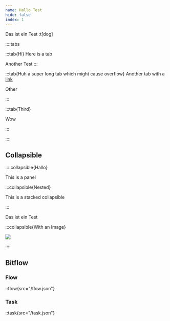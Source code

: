 ```yaml
---
name: Hallo Test
hide: false
index: 1
---
```


Das ist ein Test :t[dog]

::::tabs

:::tab{Hi}
Here is a tab

Another Test
:::

:::tab{Huh a super long tab which might cause overflow}
Another tab with a [link](#)

Other

:::

:::tab{Third}

Wow

:::

::::

## Collapsible

::::collapsible{Hallo}

This is a panel

:::collapsible{Nested}

This is a stacked collapsible

:::

Das ist ein Test

:::collapsible{With an Image}

![](/test.jpg)

::::

## Bitflow

### Flow

::flow{src="/flow.json"}

### Task

::task{src="/task.json"}
